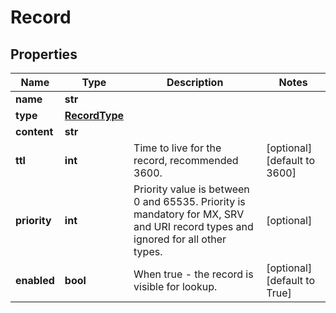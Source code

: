 # Record

## Properties
| Name | Type | Description | Notes |
| ------------ | ------------- | ------------- | ------------- |
| **name** | **str** |  |  |
| **type** | [**RecordType**](RecordType.md) |  |  |
| **content** | **str** |  |  |
| **ttl** | **int** | Time to live for the record, recommended 3600. | [optional] [default to 3600] |
| **priority** | **int** | Priority value is between 0 and 65535. Priority is mandatory for MX, SRV and URI record types and ignored for all other types. | [optional]  |
| **enabled** | **bool** | When true - the record is visible for lookup. | [optional] [default to True] |


